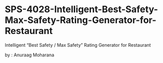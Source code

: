 # SPS-4028-Intelligent-Best-Safety-Max-Safety-Rating-Generator-for-Restaurant
Intelligent “Best Safety / Max Safety” Rating Generator for Restaurant

by : Anuraag Moharana
